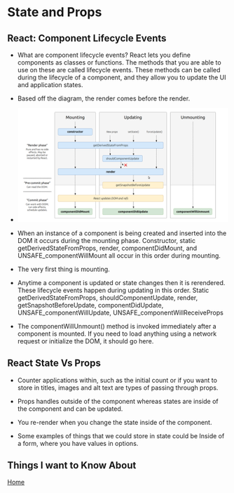 # State and Props

## React: Component Lifecycle Events

- What are component lifecycle events? React lets you define components as classes or functions. The methods that you are able to use on these are called lifecycle events. These methods can be called during the lifecycle of a component, and they allow you to update the UI and application states.

- Based off the diagram, the render comes before the render.

- ![React](Images/React%20Lifestyle%20Event.png)

- When an instance of a component is being created and inserted into the DOM it occurs during the mounting phase. Constructor, static getDerivedStateFromProps, render, componentDidMount, and UNSAFE_componentWillMount all occur in this order during mounting.

- The very first thing is mounting.

- Anytime a component is updated or state changes then it is rerendered. These lifecycle events happen during updating in this order. Static getDerivedStateFromProps, shouldComponentUpdate, render,
getSnapshotBeforeUpdate, componentDidUpdate, UNSAFE_componentWillUpdate, UNSAFE_componentWillReceiveProps

- The componentWillUnmount() method is invoked immediately after a component is mounted. If you need to load anything using a network request or initialize the DOM, it should go here.

## React State Vs Props

- Counter applications within, such as the initial count or if you want to store in titles, images and alt text are types of passing through props.

- Props handles outside of the component whereas states are inside of the component and can be updated.

- You re-render when you change the state inside of the component.

- Some examples of things that we could store in state could be Inside of a form, where you have values in options.

## Things I want to Know About

[Home](https://keelen-fisher.github.io/new-repository/)